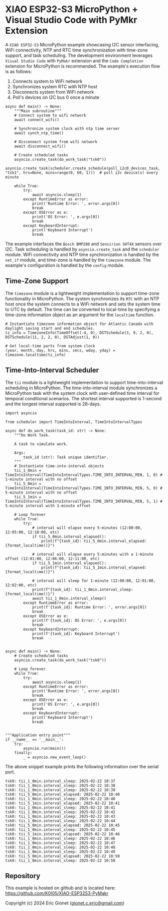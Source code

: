 # XIAO ESP32-S3 MicroPython + Visual Studio Code with PyMkr Extension
A `XIAO ESP32-S3` MicroPython example showcasing I2C sensor interfacing, WiFi connectivity, NTP and RTC time synchronization with time-zone support, and task scheduling.  The development environment leverages `Visual Studio Code` with `PyMakr` extension and the `Code Completion` extension for MicroPython is recommended.  The example's execution flow is as follows:
1. Connects system to WiFi network
2. Synchronizes system RTC with NTP host
3. Disconnects system from WiFi network
4. Poll's devices on I2C bus 0 once a minute

```
async def main() -> None:
    """Main subroutine"""
    # Connect system to wifi network
    await connect_wifi()
    
    # Synchronize system clock with ntp time server
    await synch_ntp_time()
    
    # Disconnect system from wifi network
    await disconnect_wifi()

    # Create scheduled tasks
    asyncio.create_task(do_work_task("tsk0"))
    asyncio.create_task(scheduler.create_schedule(poll_i2c0_devices_task, "tsk1", hrs=None, mins=range(0, 60, 1)))  # poll i2c device(s) every minute
    
    while True:
        try:
            await asyncio.sleep(1)
        except RuntimeError as error:
            print('Runtime Error: ', error.args[0])
            break
        except OSError as e:
            print('OS Error: ', e.args[0])
            break
        except KeyboardInterrupt:
            print('Keyboard Interrupt')
            break
```
The example interfaces the `Bosch BMP280` and `Sensirion SHT4X` sensors over I2C.  Task scheduling is handled by `asyncio.create_task` and the `scheduler` module.  WiFi connectivity and NTP time synchronization is handled by the `net_if` module, and time-zone is handled by the `timezone` module.  The example's configuration is handled by the `config` module.

## Time-Zone Support
The `timezone` module is a lightweight implementation to support time-zone functionality in MicroPython.  The system synchronizes its `RTC` with an NTP host once the system connects to a WiFi network and sets the system time to UTC by default.  The time can be converted to local-time by specifying a time-zone information object as an argument for the `localtime` function.
```
# Instantiate timezone information object for Atlantic Canada with daylight saving start and end schedules.
tz_info = TimezoneInfo(TimeOffset(-4, 0), DSTSchedule(3, 9, 2, 0), DSTSchedule(11, 2, 2, 0), DSTAdjust(1, 0))

# Get local-time parts from system clock
(year, month, day, hrs, mins, secs, wday, yday) = timezone.localtime(tz_info)
```

## Time-Into-Interval Scheduler
The `tii` module is a lightweight implementation to support time-into-interval scheduling in MicroPython.  The time-into-interval module synchronizes a MicroPython task with the system clock with user-defined time interval for temporal conditional scenarios.  The shortest interval supported is 1-second and the longest interval supported is 28-days.
```
import asyncio

from scheduler import TimeIntoInterval, TimeIntoIntervalTypes

async def do_work_task(task_id: str) -> None:
    """Do Work Task.

    A task to simulate work.

    Args:
        task_id (str): Task unique identifier.
    """
    # Instantiate time-into-interval objects
    tii_1_0min = TimeIntoInterval(TimeIntoIntervalTypes.TIME_INTO_INTERVAL_MIN, 1, 0) # 1-minute interval with no offset
    tii_5_0min = TimeIntoInterval(TimeIntoIntervalTypes.TIME_INTO_INTERVAL_MIN, 5, 0) # 5-minute interval with no offset
    tii_5_1min = TimeIntoInterval(TimeIntoIntervalTypes.TIME_INTO_INTERVAL_MIN, 5, 1) # 5-minute interval with 1-minute offset
    
    # Loop forever
    while True:
        try:
            # interval will elapse every 5-minutes (12:00:00, 12:05:00, 12:10:00, etc)
            if tii_5_0min.interval_elapsed():
                print(f"{task_id}: tii_5_0min.interval_elapsed: {format_localtime()}")
                
            # interval will elapse every 5-minutes with a 1-minute offset (12:01:00, 12:06:00, 12:11:00, etc) 
            if tii_5_1min.interval_elapsed():
                print(f"{task_id}: tii_5_1min.interval_elapsed: {format_localtime()}")
            
            # interval will sleep for 1-minute (12:00:00, 12:01:00, 12:02:00, etc)
            print(f"{task_id}: tii_1_0min.interval_sleep: {format_localtime()}")
            await tii_1_0min.interval_sleep()
        except RuntimeError as error:
            print(f'{task_id}: Runtime Error: ', error.args[0])
            break
        except OSError as e:
            print(f'{task_id}: OS Error: ', e.args[0])
            break
        except KeyboardInterrupt:
            print(f'{task_id}: Keyboard Interrupt')
            break


async def main() -> None:
    # Create scheduled tasks
    asyncio.create_task(do_work_task("tsk0"))
    
    # Loop forever
    while True:
        try:
            await asyncio.sleep(1)
        except RuntimeError as error:
            print('Runtime Error: ', error.args[0])
            break
        except OSError as e:
            print('OS Error: ', e.args[0])
            break
        except KeyboardInterrupt:
            print('Keyboard Interrupt')
            break


"""Application entry point"""
if __name__ == '__main__':
    try:
        asyncio.run(main())
    finally:
        _ = asyncio.new_event_loop()
```
The above snippet example prints the following information over the serial port.
```
tsk0: tii_1_0min.interval_sleep: 2025-02-22 10:37
tsk0: tii_1_0min.interval_sleep: 2025-02-22 10:38
tsk0: tii_1_0min.interval_sleep: 2025-02-22 10:39
tsk0: tii_5_0min.interval_elapsed: 2025-02-22 10:40
tsk0: tii_1_0min.interval_sleep: 2025-02-22 10:40
tsk0: tii_5_1min.interval_elapsed: 2025-02-22 10:41
tsk0: tii_1_0min.interval_sleep: 2025-02-22 10:41
tsk0: tii_1_0min.interval_sleep: 2025-02-22 10:42
tsk0: tii_1_0min.interval_sleep: 2025-02-22 10:43
tsk0: tii_1_0min.interval_sleep: 2025-02-22 10:44
tsk0: tii_5_0min.interval_elapsed: 2025-02-22 10:45
tsk0: tii_1_0min.interval_sleep: 2025-02-22 10:45
tsk0: tii_5_1min.interval_elapsed: 2025-02-22 10:46
tsk0: tii_1_0min.interval_sleep: 2025-02-22 10:46
tsk0: tii_1_0min.interval_sleep: 2025-02-22 10:47
tsk0: tii_1_0min.interval_sleep: 2025-02-22 10:48
tsk0: tii_1_0min.interval_sleep: 2025-02-22 10:49
tsk0: tii_5_0min.interval_elapsed: 2025-02-22 10:50
tsk0: tii_1_0min.interval_sleep: 2025-02-22 10:50

```

## Repository
This example is hosted on github and is located here: https://github.com/K0I05/XIAO-ESP32S3-PyMakr




Copyright (c) 2024 Eric Gionet (gionet.c.eric@gmail.com)